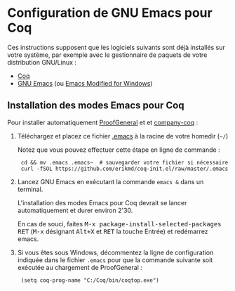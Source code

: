 # Configuration de GNU Emacs pour Coq

Ces instructions supposent que les logiciels suivants sont déjà
installés sur votre système, par exemple avec le gestionnaire de
paquets de votre distribution GNU/Linux :

* [Coq](https://coq.inria.fr/download)
* [GNU Emacs](https://www.gnu.org/software/emacs/) (ou [Emacs Modified for Windows](https://vigou3.gitlab.io/emacs-modified-windows/))

## Installation des modes Emacs pour Coq

Pour installer automatiquement
[ProofGeneral](https://github.com/ProofGeneral/PG) et
et [company-coq](https://github.com/cpitclaudel/company-coq) :

1. Téléchargez et placez ce fichier [.emacs](./.emacs) à la racine de
   votre homedir (`~/`)

    Notez que vous pouvez effectuer cette étape en ligne de commande :

        cd && mv .emacs .emacs~  # sauvegarder votre fichier si nécessaire
        curl -fSOL https://github.com/erikmd/coq-init.el/raw/master/.emacs


2. Lancez GNU Emacs en exécutant la commande `emacs &` dans un
   terminal.

    L'installation des modes Emacs pour Coq devrait se lancer
    automatiquement et durer environ 2'30.

    En cas de souci, faites
    <kbd>M-x package-install-selected-packages RET</kbd>
    (<kbd>M-x</kbd> désignant <kbd>Alt+X</kbd>
    et <kbd>RET</kbd> la touche Entrée) et redémarrez emacs.

3. Si vous êtes sous Windows, décommentez la ligne de configuration
   indiquée dans le fichier `.emacs` pour que la commande suivante
   soit exécutée au chargement de ProofGeneral :

        (setq coq-prog-name "C:/Coq/bin/coqtop.exe")
